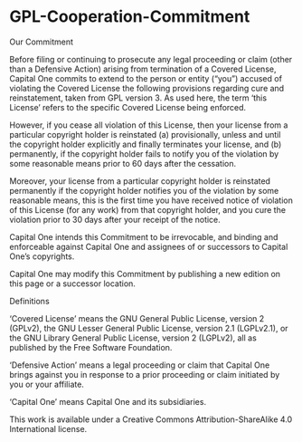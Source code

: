 # GPL-Cooperation-Commitment
Our Commitment

Before filing or continuing to prosecute any legal proceeding or claim (other than a Defensive Action) arising from termination of a Covered License, Capital One commits to extend to the person or entity (“you”) accused of violating the Covered License the following provisions regarding cure and reinstatement, taken from GPL version 3. As used here, the term ‘this License’ refers to the specific Covered License being enforced.

However, if you cease all violation of this License, then your license from a particular copyright holder is reinstated (a) provisionally, unless and until the copyright holder explicitly and finally terminates your license, and (b) permanently, if the copyright holder fails to notify you of the violation by some reasonable means prior to 60 days after the cessation.

Moreover, your license from a particular copyright holder is reinstated permanently if the copyright holder notifies you of the violation by some reasonable means, this is the first time you have received notice of violation of this License (for any work) from that copyright holder, and you cure the violation prior to 30 days after your receipt of the notice.

Capital One intends this Commitment to be irrevocable, and binding and enforceable against Capital One and assignees of or successors to Capital One’s copyrights.

Capital One may modify this Commitment by publishing a new edition on this page or a successor location.

Definitions

‘Covered License’ means the GNU General Public License, version 2 (GPLv2), the GNU Lesser General Public License, version 2.1 (LGPLv2.1), or the GNU Library General Public License, version 2 (LGPLv2), all as published by the Free Software Foundation.

‘Defensive Action’ means a legal proceeding or claim that Capital One brings against you in response to a prior proceeding or claim initiated by you or your affiliate.

‘Capital One’ means Capital One and its subsidiaries.

This work is available under a Creative Commons Attribution-ShareAlike 4.0 International license.
